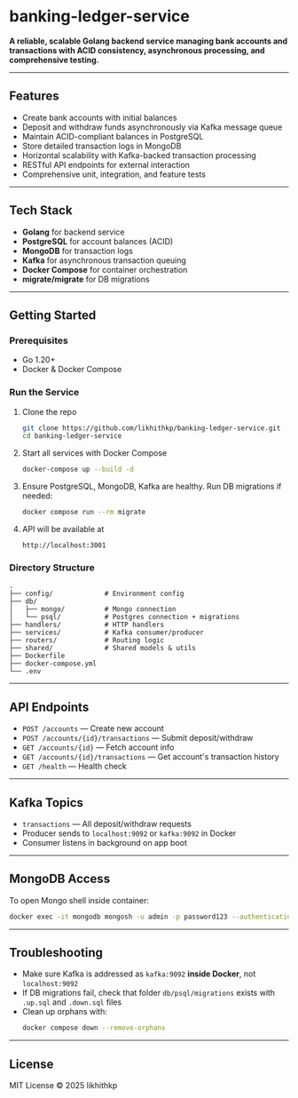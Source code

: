 # banking-ledger-service

**A reliable, scalable Golang backend service managing bank accounts and transactions with ACID consistency, asynchronous processing, and comprehensive testing.**

---

## Features

- Create bank accounts with initial balances  
- Deposit and withdraw funds asynchronously via Kafka message queue  
- Maintain ACID-compliant balances in PostgreSQL  
- Store detailed transaction logs in MongoDB  
- Horizontal scalability with Kafka-backed transaction processing  
- RESTful API endpoints for external interaction  
- Comprehensive unit, integration, and feature tests

---

## Tech Stack

- **Golang** for backend service  
- **PostgreSQL** for account balances (ACID)  
- **MongoDB** for transaction logs  
- **Kafka** for asynchronous transaction queuing  
- **Docker Compose** for container orchestration  
- **migrate/migrate** for DB migrations  

---

## Getting Started

### Prerequisites

- Go 1.20+  
- Docker & Docker Compose  

### Run the Service

1. Clone the repo  
   ```bash
   git clone https://github.com/likhithkp/banking-ledger-service.git
   cd banking-ledger-service
   ```

2. Start all services with Docker Compose  
   ```bash
   docker-compose up --build -d
   ```

3. Ensure PostgreSQL, MongoDB, Kafka are healthy. Run DB migrations if needed:  
   ```bash
   docker compose run --rm migrate
   ```

4. API will be available at  
   ```
   http://localhost:3001
   ```

### Directory Structure

```
.
├── config/             # Environment config
├── db/
│   ├── mongo/          # Mongo connection
│   └── psql/           # Postgres connection + migrations
├── handlers/           # HTTP handlers
├── services/           # Kafka consumer/producer
├── routers/            # Routing logic
├── shared/             # Shared models & utils
├── Dockerfile
├── docker-compose.yml
└── .env
```

---

## API Endpoints

- `POST /accounts` — Create new account  
- `POST /accounts/{id}/transactions` — Submit deposit/withdraw  
- `GET /accounts/{id}` — Fetch account info  
- `GET /accounts/{id}/transactions` — Get account's transaction history  
- `GET /health` — Health check  

---

## Kafka Topics

- `transactions` — All deposit/withdraw requests  
- Producer sends to `localhost:9092` or `kafka:9092` in Docker  
- Consumer listens in background on app boot

---

## MongoDB Access

To open Mongo shell inside container:

```bash
docker exec -it mongodb mongosh -u admin -p password123 --authenticationDatabase admin
```

---

## Troubleshooting

- Make sure Kafka is addressed as `kafka:9092` **inside Docker**, not `localhost:9092`
- If DB migrations fail, check that folder `db/psql/migrations` exists with `.up.sql` and `.down.sql` files
- Clean up orphans with:  
  ```bash
  docker compose down --remove-orphans
  ```

---

## License

MIT License © 2025 likhithkp
